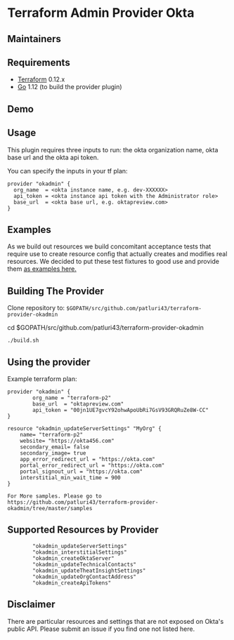 # Terraform Admin Provider Okta 

## Maintainers



## Requirements

- [Terraform](https://www.terraform.io/downloads.html) 0.12.x
- [Go](https://golang.org/doc/install) 1.12 (to build the provider plugin)

## Demo



## Usage

This plugin requires three inputs to run: the okta organization name, okta base url and the okta api token. 

You can specify the inputs in your tf plan:

```
provider "okadmin" {
  org_name  = <okta instance name, e.g. dev-XXXXXX>
  api_token = <okta instance api token with the Administrator role>
  base_url  = <okta base url, e.g. oktapreview.com>
}
```

## Examples

As we build out resources we build concomitant acceptance tests that require use to create resource config that actually creates and modifies real resources. We decided to put these test fixtures to good use and provide them [as examples here.](./examples)

## Building The Provider

Clone repository to: `$GOPATH/src/github.com/patluri43/terraform-provider-okadmin`

cd $GOPATH/src/github.com/patluri43/terraform-provider-okadmin
```
./build.sh
```

## Using the provider

Example terraform plan:

```
provider "okadmin" {
        org_name = "terraform-p2"
        base_url  = "oktapreview.com"
        api_token = "00jn1UE7gvcY92ohwApoUbRi7GsV93GRQRuZe8W-CC"
}

resource "okadmin_updateServerSettings" "MyOrg" {
    name= "terraform-p2"
    website= "https://okta456.com"
    secondary_email= false
    secondary_image= true
    app_error_redirect_url = "https://okta.com"
    portal_error_redirect_url = "https://okta.com"
    portal_signout_url = "https://okta.com"
    interstitial_min_wait_time = 900
}
```

```
For More samples. Please go to 
https://github.com/patluri43/terraform-provider-okadmin/tree/master/samples
```

## Supported Resources by Provider

			"okadmin_updateServerSettings"
			"okadmin_interstitialSettings"
			"okadmin_createOktaServer"
			"okadmin_updateTechnicalContacts"
			"okadmin_updateTheatInsightSettings"
            "okadmin_updateOrgContactAddress"
			"okadmin_createApiTokens"


## Disclaimer

There are particular resources and settings that are not exposed on Okta's public API. Please submit an issue if you find one not listed here.
